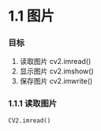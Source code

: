 # 1.1 图片

### 目标

1. 读取图片 cv2.imread()
2. 显示图片 cv2.imshow()
3. 保存图片 cv2.imwrite()

### 1.1.1 读取图片

`CV2.imread() `